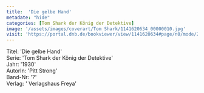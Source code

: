 ```yaml
---
title:  'Die gelbe Hand'
metadate: "hide"
categories: [Tom Shark der König der Detektive]
image: '/assets/images/coverart/Tom Shark/1141620634_00000010.jpg'
visit: 'https://portal.dnb.de/bookviewer/view/1141620634#page/n0/mode/2up'
---
```

Titel: 'Die gelbe Hand' <br>
Serie: 'Tom Shark der König der Detektive' <br>
Jahr: '1930' <br>
AutorIn: 'Pitt Strong' <br>
Band-Nr: '?' <br>
Verlag: ' Verlagshaus Freya'